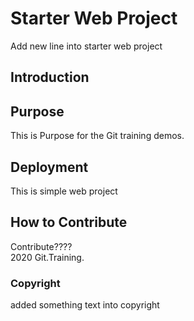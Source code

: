 # Starter Web Project
Add new line into starter web project

## Introduction

## Purpose
This is Purpose for the Git training demos.

## Deployment
This is simple web project

## How to Contribute
Contribute????	
2020 Git.Training.

### Copyright 
added something text into copyright